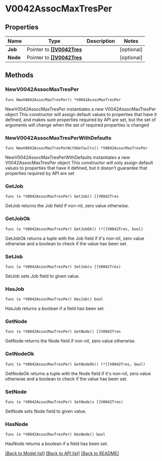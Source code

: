 # V0042AssocMaxTresPer

## Properties

Name | Type | Description | Notes
------------ | ------------- | ------------- | -------------
**Job** | Pointer to [**[]V0042Tres**](V0042Tres.md) |  | [optional] 
**Node** | Pointer to [**[]V0042Tres**](V0042Tres.md) |  | [optional] 

## Methods

### NewV0042AssocMaxTresPer

`func NewV0042AssocMaxTresPer() *V0042AssocMaxTresPer`

NewV0042AssocMaxTresPer instantiates a new V0042AssocMaxTresPer object
This constructor will assign default values to properties that have it defined,
and makes sure properties required by API are set, but the set of arguments
will change when the set of required properties is changed

### NewV0042AssocMaxTresPerWithDefaults

`func NewV0042AssocMaxTresPerWithDefaults() *V0042AssocMaxTresPer`

NewV0042AssocMaxTresPerWithDefaults instantiates a new V0042AssocMaxTresPer object
This constructor will only assign default values to properties that have it defined,
but it doesn't guarantee that properties required by API are set

### GetJob

`func (o *V0042AssocMaxTresPer) GetJob() []V0042Tres`

GetJob returns the Job field if non-nil, zero value otherwise.

### GetJobOk

`func (o *V0042AssocMaxTresPer) GetJobOk() (*[]V0042Tres, bool)`

GetJobOk returns a tuple with the Job field if it's non-nil, zero value otherwise
and a boolean to check if the value has been set.

### SetJob

`func (o *V0042AssocMaxTresPer) SetJob(v []V0042Tres)`

SetJob sets Job field to given value.

### HasJob

`func (o *V0042AssocMaxTresPer) HasJob() bool`

HasJob returns a boolean if a field has been set.

### GetNode

`func (o *V0042AssocMaxTresPer) GetNode() []V0042Tres`

GetNode returns the Node field if non-nil, zero value otherwise.

### GetNodeOk

`func (o *V0042AssocMaxTresPer) GetNodeOk() (*[]V0042Tres, bool)`

GetNodeOk returns a tuple with the Node field if it's non-nil, zero value otherwise
and a boolean to check if the value has been set.

### SetNode

`func (o *V0042AssocMaxTresPer) SetNode(v []V0042Tres)`

SetNode sets Node field to given value.

### HasNode

`func (o *V0042AssocMaxTresPer) HasNode() bool`

HasNode returns a boolean if a field has been set.


[[Back to Model list]](../README.md#documentation-for-models) [[Back to API list]](../README.md#documentation-for-api-endpoints) [[Back to README]](../README.md)


